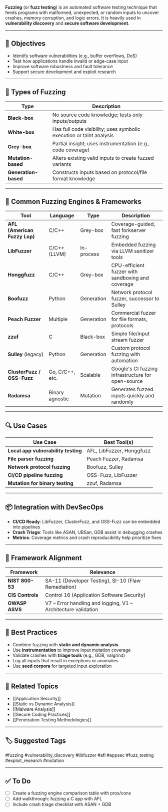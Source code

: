 **Fuzzing** (or **fuzz testing**) is an automated software testing technique that feeds programs with malformed, unexpected, or random inputs to uncover crashes, memory corruption, and logic errors. It is heavily used in **vulnerability discovery** and **secure software development**.

---

## 🎯 Objectives

- Identify software vulnerabilities (e.g., buffer overflows, DoS)
- Test how applications handle invalid or edge-case input
- Improve software robustness and fault tolerance
- Support secure development and exploit research

---

## 🧱 Types of Fuzzing

| Type              | Description                                                       |
|-------------------|-------------------------------------------------------------------|
| **Black-box**      | No source code knowledge; tests only inputs/outputs               |
| **White-box**      | Has full code visibility; uses symbolic execution or taint analysis |
| **Grey-box**       | Partial insight; uses instrumentation (e.g., code coverage)       |
| **Mutation-based** | Alters existing valid inputs to create fuzzed variants            |
| **Generation-based** | Constructs inputs based on protocol/file format knowledge       |

---

## 🧰 Common Fuzzing Engines & Frameworks

| Tool               | Language        | Type         | Description                                           |
|--------------------|------------------|--------------|-------------------------------------------------------|
| **AFL (American Fuzzy Lop)** | C/C++           | Grey-box     | Coverage-guided, fast forkserver fuzzing              |
| **LibFuzzer**       | C/C++ (LLVM)     | In-process    | Embedded fuzzing via LLVM sanitizer tools             |
| **Honggfuzz**       | C/C++            | Grey-box     | CPU-efficient fuzzer with sandboxing and coverage     |
| **Boofuzz**         | Python           | Generation    | Network protocol fuzzer, successor to Sulley          |
| **Peach Fuzzer**    | Multiple         | Generation    | Commercial fuzzer for file formats, protocols         |
| **zzuf**            | C                | Black-box     | Simple file/input stream fuzzer                       |
| **Sulley** (legacy) | Python           | Generation    | Custom protocol fuzzing with automation               |
| **ClusterFuzz / OSS-Fuzz** | Go, C/C++, etc. | Scalable     | Google's CI fuzzing infrastructure for open-source    |
| **Radamsa**         | Binary agnostic  | Mutation      | Generates fuzzed inputs quickly and randomly          |

---

## 🔍 Use Cases

| Use Case                       | Best Tool(s)                                   |
|--------------------------------|------------------------------------------------|
| **Local app vulnerability testing** | AFL, LibFuzzer, Honggfuzz                   |
| **File parser fuzzing**         | Peach Fuzzer, Radamsa                         |
| **Network protocol fuzzing**    | Boofuzz, Sulley                               |
| **CI/CD pipeline fuzzing**      | OSS-Fuzz, LibFuzzer                           |
| **Mutation for binary testing** | zzuf, Radamsa                                 |

---

## 📦 Integration with DevSecOps

- **CI/CD Ready**: LibFuzzer, ClusterFuzz, and OSS-Fuzz can be embedded into pipelines
- **Crash Triage**: Tools like ASAN, UBSan, GDB assist in debugging crashes
- **Metrics**: Coverage metrics and crash reproducibility help prioritize fixes

---

## 🧭 Framework Alignment

| Framework         | Relevance                                     |
|-------------------|-----------------------------------------------|
| **NIST 800-53**    | SA-11 (Developer Testing), SI-10 (Flaw Remediation) |
| **CIS Controls**   | Control 16 (Application Software Security)    |
| **OWASP ASVS**     | V7 – Error handling and logging, V1 – Architecture validation |

---

## 📌 Best Practices

- Combine fuzzing with **static and dynamic analysis**
- Use **instrumentation** to improve input mutation coverage
- Validate crashes with **triage tools** (e.g., GDB, valgrind)
- Log all inputs that result in exceptions or anomalies
- Use **seed corpora** for targeted input exploration

---

## 🔗 Related Topics

- [[Application Security]]
- [[Static vs Dynamic Analysis]]
- [[Malware Analysis]]
- [[Secure Coding Practices]]
- [[Penetration Testing Methodologies]]

---

## 🏷 Suggested Tags

#fuzzing #vulnerability_discovery #libfuzzer #afl #appsec #fuzz_testing #exploit_research #mutation

---

## ✅ To Do

- [ ] Create a fuzzing engine comparison table with pros/cons
- [ ] Add walkthrough: fuzzing a C app with AFL
- [ ] Include crash triage checklist with ASAN + GDB
